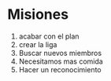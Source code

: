 # Misiones

1. acabar con el plan
2. crear la liga
3. Buscar nuevos miembros
4. Necesitamos mas comida
5. Hacer un reconocimiento
